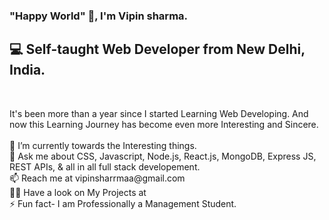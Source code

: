 <h3>
  "Happy World" 🙋, I'm Vipin sharma.
</h3>

<h2>
    💻 Self-taught Web Developer from New Delhi, India.
</h2><br>    

 <p>
It's been more than a year since I started Learning Web Developing.
And now this Learning Journey has become even more Interesting and Sincere. <br><br>
🔭 I’m currently towards the Interesting things. <br>
💬 Ask me about CSS, Javascript, Node.js, React.js, MongoDB, Express JS, REST APIs, & all in all full stack developement.<br>
📫 Reach me at vipinsharrmaa@gmail.com<br>
👨‍💻 Have a look on My Projects at  <br>
⚡ Fun fact- I am Professionally a Management Student. 

    

